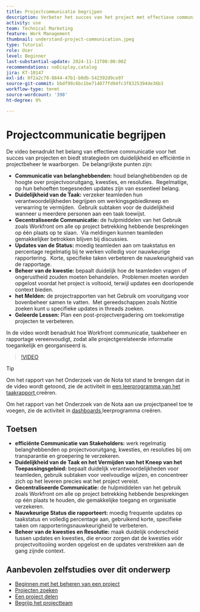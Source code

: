 ```yaml
---
title: Projectcommunicatie begrijpen
description: Verbeter het succes van het project met effectieve communicatie tussen belanghebbenden, taakduidelijkheid, gecentraliseerde discussies, nauwkeurige statusrapportage en proactieve probleemoplossing om de afstemming en efficiëntie te handhaven.
activity: use
team: Technical Marketing
feature: Work Management
thumbnail: understand-project-communication.jpeg
type: Tutorial
role: User
level: Beginner
last-substantial-update: 2024-11-11T00:00:00Z
recommendations: noDisplay,catalog
jira: KT-10147
exl-id: 0f2a2c78-8844-47b1-b0db-542392d9ce97
source-git-commit: bbdf99c6bc1be714077fd94fc3f8325394de36b3
workflow-type: tm+mt
source-wordcount: '398'
ht-degree: 0%

---
```


# Projectcommunicatie begrijpen

De video benadrukt het belang van effectieve communicatie voor het succes van projecten en biedt strategieën om duidelijkheid en efficiëntie in projectbeheer te waarborgen. &#x200B; De belangrijkste punten zijn:
* **Communicatie van belanghebbenden:** houd belanghebbenden op de hoogte over projectvooruitgang, kwesties, en resoluties. &#x200B; Regelmatige, op hun behoeften toegesneden updates zijn van essentieel belang. &#x200B;
* **Duidelijkheid van de Taak:** verzeker teamleden hun verantwoordelijkheden begrijpen om werkingsgebiedkneep en verwarring te vermijden. &#x200B; Gebruik subtaken voor de duidelijkheid wanneer u meerdere personen aan een taak toewijst. &#x200B;
* **Gecentraliseerde Communicatie:** de hulpmiddelen van het Gebruik zoals Workfront om alle op project betrekking hebbende besprekingen op één plaats op te slaan. &#x200B; Via meldingen kunnen teamleden gemakkelijker betrokken blijven bij discussies. &#x200B;
* **Updates van de Status:** moedig teamleden aan om taakstatus en percentage regelmatig bij te werken volledig voor nauwkeurige rapportering. &#x200B; Korte, specifieke taken verbeteren de nauwkeurigheid van de rapportage. &#x200B;
* **Beheer van de kwestie:** bepaalt duidelijk hoe de teamleden vragen of ongerustheid zouden moeten behandelen. &#x200B; Problemen moeten worden opgelost voordat het project is voltooid, terwijl updates een doorlopende context bieden. &#x200B;
* **het Melden:** de projectrapporten van het Gebruik om vooruitgang voor bovenbeheer samen te vatten. &#x200B; Met gereedschappen zoals Notitie zoeken kunt u specifieke updates in threads zoeken. &#x200B;
* **Geleerde Lessen:** Plan een post-projectvergadering om toekomstige projecten te verbeteren. &#x200B;

In de video wordt benadrukt hoe Workfront communicatie, taakbeheer en rapportage vereenvoudigt, zodat alle projectgerelateerde informatie toegankelijk en georganiseerd is. &#x200B;

>[!VIDEO](https://video.tv.adobe.com/v/3419150/?quality=12&learn=on&enablevpops=1)

>[!TIP]
>
>Om het rapport van het Onderzoek van de Nota tot stand te brengen dat in de video wordt getoond, zie de activiteit in [ een leerprogramma van het taakrapport ](https://experienceleague.adobe.com/en/docs/workfront-learn/tutorials-workfront/reporting/basic-reporting/create-a-task-report#activity-1-create-a-note-report-with-prompts) creëren.
>
>Om het rapport van het Onderzoek van de Nota aan uw projectpaneel toe te voegen, zie de activiteit in [ dashboards ](https://experienceleague.adobe.com/docs/workfront-learn/tutorials-workfront/reporting/basic-reporting/create-dashboards.html#activity-1-create-a-dashboard) leerprogramma creëren.

## Toetsen

* **efficiënte Communicatie van Stakeholders:** werk regelmatig belanghebbenden op projectvooruitgang, kwesties, en resoluties bij om transparantie en groepering te verzekeren.
* **Duidelijkheid van de Taak en het Vermijden van het Kneep van het Toepassingsgebied:** bepaalt duidelijk verantwoordelijkheden voor teamleden, gebruik subtaken voor veelvoudige wijzen, en concentreer zich op het leveren precies wat het project vereist.
* **Gecentraliseerde Communicatie:** de hulpmiddelen van het gebruik zoals Workfront om alle op project betrekking hebbende besprekingen op één plaats te houden, die gemakkelijke toegang en organisatie verzekeren.
* **Nauwkeurige Status die rapporteert:** moedig frequente updates op taakstatus en volledig percentage aan, gebruikend korte, specifieke taken om rapporteringsnauwkeurigheid te verbeteren.
* **Beheer van de kwesties en Resolutie:** maak duidelijk onderscheid tussen updates en kwesties, die ervoor zorgen dat de kwesties vóór projectvoltooiing worden opgelost en de updates verstrekken aan de gang zijnde context. &#x200B;


## Aanbevolen zelfstudies over dit onderwerp

* [Beginnen met het beheren van een project](/help/manage-work/projects/getting-started-manage-a-project.md)
* [Projecten zoeken](/help/manage-work/projects/find-projects.md)
* [Een project delen](/help/manage-work/projects/share-a-project.md)
* [Begrijp het projectteam](/help/manage-work/projects/understand-the-project-team.md)

